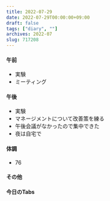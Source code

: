 ```yaml
---
title: 2022-07-29
date: 2022-07-29T00:00:00+09:00
draft: false
tags: ["diary", ""]
archives: 2022-07
slug: 717208
---
```

#### 午前
- 実験
- ミーティング
#### 午後
- 実験
- マネージメントについて改善策を練る
- 午後会議がなかったので集中できた
- 夜は自宅で
#### 体調
- 76
#### その他
#### 今日のTabs